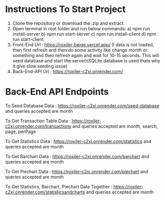 # Instructions To Start Project

1) Clone the repository or download the .zip and extract.
2) Open terminal in root folder and run below commands:
   a) npm run install-server
   b) npm run start-server
   c) npm run install-client
   d) npm run start-client
3) Front-End Url : https://roxiler-beige.vercel.app/
   (I data is not loaded, then first refresh and then do some activity like change month or something and then refresh again and wait for 10-15 seconds. This will seed database and start the server)(SQLite database is used thats why it give slow seeding issue)
4) Back-End-API Url : https://roxiler-c2xi.onrender.com/

# Back-End API Endpoints

To Seed Database Data : https://roxiler-c2xi.onrender.com/seed-database and queries accepted are month

To Get Transaction Table Data : https://roxiler-c2xi.onrender.com/transactions and queries accepted are month, search, page, perPage

To Get Statistics Data : https://roxiler-c2xi.onrender.com/statistics and queries accepted are month

To Get Barchart Data : https://roxiler-c2xi.onrender.com/barchart and queries accepted are month

To Get Piechart Data : https://roxiler-c2xi.onrender.com/piechart and queries accepted are month

To Get Statistics, Barchart, Piechart Data Together : https://roxiler-c2xi.onrender.com/statisticsandcharts and queries accepted are month

